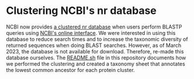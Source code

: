 # Clustering NCBI's nr database

NCBI now provides [a clustered nr database](https://ncbiinsights.ncbi.nlm.nih.gov/2022/05/02/clusterednr_1/) when users perform BLASTP queries using [NCBI's online interface](https://blast.ncbi.nlm.nih.gov/Blast.cgi?PROGRAM=blastp&PAGE_TYPE=BlastSearch&LINK_LOC=blasthome).
We were interested in using this database to reduce search times and to increase the taxonomic diversity of returned sequences when doing BLAST searches.
However, as of March 2023, the database is not available for download.
Therefore, re-made this database ourselves.
The [README.sh](./README.sh) file in this repository documents how we performed the clustering and created a taxonomy sheet that annotates the lowest common ancestor for each protein cluster.
